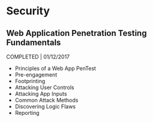# Security

## Web Application Penetration Testing Fundamentals
COMPLETED | 01/12/2017

- Principles of a Web App PenTest
- Pre-engagement
- Footprinting
- Attacking User Controls
- Attacking App Inputs
- Common Attack Methods
- Discovering Logic Flaws
- Reporting

